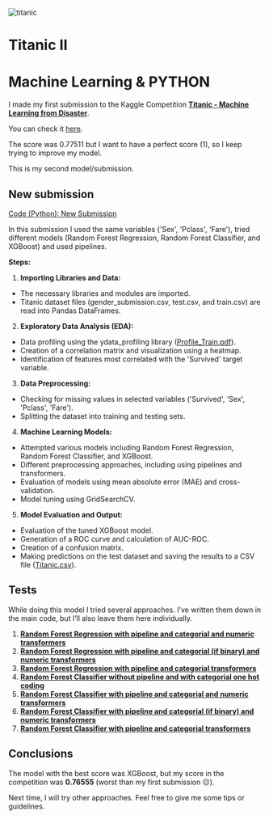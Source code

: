 ![titanic](https://github.com/AnaPatSilva/Titanic_II-Machine-Learning-Python/blob/main/titanic_custom-fc6a03aedd8e562d780ecf9b9a8a947d4dcbf163-s1100-c50.jpg)
# Titanic II
# Machine Learning & PYTHON
I made my first submission to the Kaggle Competition [**Titanic - Machine Learning from Disaster**](https://www.kaggle.com/competitions/titanic/overview).

You can check it [here](https://github.com/AnaPatSilva/Titanic-I).

The score was 0.77511 but I want to have a perfect score (1), so I keep trying to improve my model.

This is my second model/submission.

## New submission
[Code (Python): New Submission](https://github.com/AnaPatSilva/Titanic-II/blob/main/Code%20(Python)/Titanic.py)

In this submission I used the same variables ('Sex', 'Pclass', 'Fare'), tried different models (Random Forest Regression, Random Forest Classifier, and XGBoost) and used pipelines.

**Steps:**
1. **Importing Libraries and Data:**
- The necessary libraries and modules are imported.
- Titanic dataset files (gender_submission.csv, test.csv, and train.csv) are read into Pandas DataFrames.
2. **Exploratory Data Analysis (EDA):**
- Data profiling using the ydata_profiling library ([Profile_Train.pdf](https://github.com/AnaPatSilva/Titanic-II/blob/main/Data%20Profiling/profile_train.pdf)).
- Creation of a correlation matrix and visualization using a heatmap.
- Identification of features most correlated with the 'Survived' target variable.
3. **Data Preprocessing:**
- Checking for missing values in selected variables ('Survived', 'Sex', 'Pclass', 'Fare').
- Splitting the dataset into training and testing sets.
4. **Machine Learning Models:**
- Attempted various models including Random Forest Regression, Random Forest Classifier, and XGBoost.
- Different preprocessing approaches, including using pipelines and transformers.
- Evaluation of models using mean absolute error (MAE) and cross-validation.
- Model tuning using GridSearchCV.
5. **Model Evaluation and Output:**
- Evaluation of the tuned XGBoost model.
- Generation of a ROC curve and calculation of AUC-ROC.
- Creation of a confusion matrix.
- Making predictions on the test dataset and saving the results to a CSV file ([Titanic.csv](https://github.com/AnaPatSilva/Titanic-II/blob/main/Outputs/Titanic.csv)).

## Tests
While doing this model I tried several approaches. I’ve written them down in the main code, but I’ll also leave them here individually.
1. [**Random Forest Regression with pipeline and categorial and numeric transformers**](https://github.com/AnaPatSilva/Titanic-II/blob/main/Code%20(Python)/teste.py)
2. [**Random Forest Regression with pipeline and categorial (if binary) and numeric transformers**](https://github.com/AnaPatSilva/Titanic-II/blob/main/Code%20(Python)/teste1.py)
3. [**Random Forest Regression with pipeline and categorial transformers**](https://github.com/AnaPatSilva/Titanic-II/blob/main/Code%20(Python)/teste2.py)
4. [**Random Forest Classifier without pipeline and with categorial one hot coding**](https://github.com/AnaPatSilva/Titanic-II/blob/main/Code%20(Python)/teste3.py)
5. [**Random Forest Classifier with pipeline and categorial and numeric transformers**](https://github.com/AnaPatSilva/Titanic-II/blob/main/Code%20(Python)/teste4.py)
6. [**Random Forest Classifier with pipeline and categorial (if binary) and numeric transformers**](https://github.com/AnaPatSilva/Titanic-II/blob/main/Code%20(Python)/teste5.py)
7. [**Random Forest Classifier with pipeline and categorial transformers**](https://github.com/AnaPatSilva/Titanic-II/blob/main/Code%20(Python)/teste6.py)

## Conclusions
The model with the best score was XGBoost, but my score in the competition was **0.76555** (worst than my first submission ☹).

Next time, I will try other approaches. Feel free to give me some tips or guidelines.
